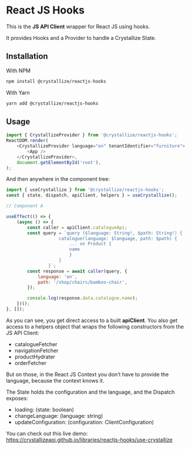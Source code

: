 # React JS Hooks

This is the **JS API Client** wrapper for React JS using hooks.

It provides Hooks and a Provider to handle a Crystallize State.

## Installation

With NPM

```bash
npm install @crystallize/reactjs-hooks
```

With Yarn

```bash
yarn add @crystallize/reactjs-hooks
```

## Usage

```javascript
import { CrystallizeProvider } from '@crystallize/reactjs-hooks';
ReactDOM.render(
    <CrystallizeProvider language="en" tenantIdentifier="furniture">
        <App />
    </CrystallizeProvider>,
    document.getElementById('root'),
);
```

And then anywhere in the component tree:

```javascript
import { useCrystallize } from '@crystallize/reactjs-hooks';
const { state, dispatch, apiClient, helpers } = useCrystallize();

// Component A

useEffect(() => {
    (async () => {
        const caller = apiClient.catalogueApi;
        const query = `query ($language: String!, $path: String!) {
                    catalogue(language: $language, path: $path) {
                        ... on Product {
                        name
                        }
                    }
                }`;
        const response = await caller(query, {
            language: 'en',
            path: '/shop/chairs/bamboo-chair',
        });

        console.log(response.data.catalogue.name);
    })();
}, []);
```

As you can see, you get direct access to a built **apiClient**. You also get access to a helpers object that wraps the following constructors from the JS API Client:

-   catalogueFetcher
-   navigationFetcher
-   productHydrater
-   orderFetcher

But on those, in the React JS Context you don’t have to provide the language, because the context knows it.

The State holds the configuration and the language, and the Dispatch exposes:

-   loading: (state: boolean)
-   changeLanguage: (language: string)
-   updateConfiguration: (configuration: ClientConfiguration)

You can check out this live demo: https://crystallizeapi.github.io/libraries/reactjs-hooks/use-crystallize

[crystallizeobject]: crystallize_marketing|folder|62561a0b0aab13b2ea127afe
